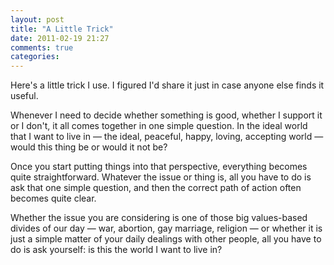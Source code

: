 ```yaml
---
layout: post
title: "A Little Trick"
date: 2011-02-19 21:27
comments: true
categories: 
---
```


Here's a little trick I use. I figured I'd share it just in case anyone else
finds it useful.

Whenever I need to decide whether something is good, whether I support it or I
don't, it all comes together in one simple question. In the ideal world that I
want to live in — the ideal, peaceful, happy, loving, accepting world — would
this thing be or would it not be?

Once you start putting things into that perspective, everything becomes quite
straightforward. Whatever the issue or thing is, all you have to do is ask that
one simple question, and then the correct path of action often becomes quite
clear.

Whether the issue you are considering is one of those big values-based divides
of our day — war, abortion, gay marriage, religion — or whether it is just a
simple matter of your daily dealings with other people, all you have to do is
ask yourself: is this the world I want to live in?
